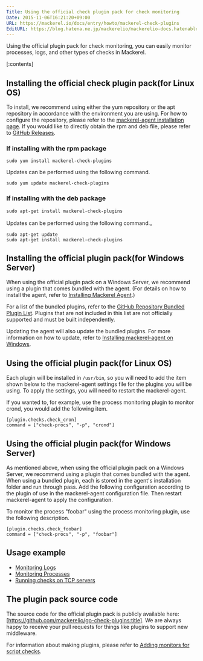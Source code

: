 ```yaml
---
Title: Using the official check plugin pack for check monitoring
Date: 2015-11-06T16:21:20+09:00
URL: https://mackerel.io/docs/entry/howto/mackerel-check-plugins
EditURL: https://blog.hatena.ne.jp/mackerelio/mackerelio-docs.hatenablog.mackerel.io/atom/entry/6653458415127142258
---
```


Using the official plugin pack for check monitoring, you can easily monitor processes, logs, and other types of checks in Mackerel.

[:contents]

## Installing the official check plugin pack(for Linux OS)

To install, we recommend using either the yum repository or the apt repository in accordance with the environment you are using. For how to configure the repository, please refer to the [mackerel-agent installation page][]. If you would like to directly obtain the rpm and deb file, please refer to [GitHub Releases][].

[mackerel-agent installation page]: https://mackerel.io/my/instruction-agent
[GitHub Releases]: https://github.com/mackerelio/go-check-plugins/releases


### If installing with the rpm package

```
sudo yum install mackerel-check-plugins
```

Updates can be performed using the following command.

```
sudo yum update mackerel-check-plugins
```

### If installing with the deb package

```
sudo apt-get install mackerel-check-plugins
```

Updates can be performed using the following command.。

```
sudo apt-get update
sudo apt-get install mackerel-check-plugins
```

## Installing the official plugin pack(for Windows Server)

When using the official plugin pack on a Windows Server, we recommend using a plugin that comes bundled with the agent. (For details on how to install the agent, refer to [Installing Mackerel Agent][].)

For a list of the bundled plugins, refer to the [GitHub Repository Bundled Plugin List][]. Plugins that are not included in this list are not officially supported and must be built independently.

Updating the agent will also update the bundled plugins. For more information on how to update, refer to [Installing mackerel-agent on Windows](https://mackerel.io/docs/entry/howto/install-agent/msi).

[Installing Mackerel Agent]: https://mackerel.io/my/instruction-agent
[GitHub Repository Bundled Plugin List]: https://github.com/mackerelio/mackerel-agent/blob/master/wix/plugins_windows.go

## Using the official plugin pack(for Linux OS)

Each plugin will be installed in `/usr/bin`, so you will need to add the item shown below to the mackerel-agent settings file for the plugins you will be using. To apply the settings, you will need to restart the mackerel-agent.

If you wanted to, for example, use the process monitoring plugin to monitor crond, you would add the following item.

```config
[plugin.checks.check_cron]
command = ["check-procs", "-p", "crond"]
```

## Using the official plugin pack(for Windows Server)

As mentioned above, when using the official plugin pack on a Windows Server, we recommend using a plugin that comes bundled with the agent. When using a bundled plugin, each is stored in the agent's installation folder and run through pass. Add the following configuration according to the plugin of use in the mackerel-agent configuration file. Then restart mackerel-agent to apply the configuration.

To monitor the process "foobar" using the process monitoring plugin, use the following description.

```config
[plugin.checks.check_foobar]
command = ["check-procs", "-p", "foobar"]
```

## Usage example

- [Monitoring Logs](https://mackerel.io/docs/entry/howto/check/log)
- [Monitoring Processes](https://mackerel.io/docs/entry/howto/check/process)
- [Running checks on TCP servers](https://mackerel.io/docs/entry/howto/check/tcp)

## The plugin pack source code

The source code for the official plugin pack is publicly available here: [https://github.com/mackerelio/go-check-plugins:title]. We are always happy to receive your pull requests for things like plugins to support new middleware.

For information about making plugins, please refer to [Adding monitors for script checks](https://mackerel.io/docs/entry/custom-checks).
